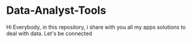 # Data-Analyst-Tools
Hi Everybody, in this repository, i share with you all my apps solutions to deal with data. Let's be connected

